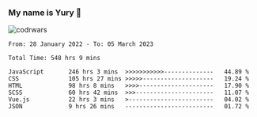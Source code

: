 ### My name is Yury 👋 
![codrwars](https://www.codewars.com/users/litury/badges/micro) 


<!--START_SECTION:waka-->

```text
From: 28 January 2022 - To: 05 March 2023

Total Time: 548 hrs 9 mins

JavaScript       246 hrs 3 mins  >>>>>>>>>>>--------------   44.89 %
CSS              105 hrs 27 mins >>>>>--------------------   19.24 %
HTML             98 hrs 8 mins   >>>>---------------------   17.90 %
SCSS             60 hrs 42 mins  >>>----------------------   11.07 %
Vue.js           22 hrs 3 mins   >------------------------   04.02 %
JSON             9 hrs 26 mins   -------------------------   01.72 %
```

<!--END_SECTION:waka-->

